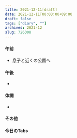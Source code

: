 ```yaml
---
title: 2021-12-11[draft]
date: 2021-12-11T00:00:00+09:00
draft: false
tags: ["diary", ""]
archives: 2021-12
slug: 726308
---
```

#### 午前
- 息子と近くの公園へ
#### 午後
- 
#### 体調
- 
#### その他
#### 今日のTabs